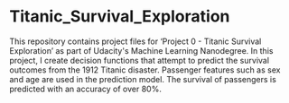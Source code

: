 # Titanic_Survival_Exploration
This repository contains project files for ‘Project 0 - Titanic Survival Exploration’ as part of Udacity's Machine Learning Nanodegree. In this project, I create decision functions that attempt to predict the survival outcomes from the 1912 Titanic disaster. Passenger features such as sex and age are used in the prediction model. The survival of passengers is predicted with an accuracy of over 80%.
